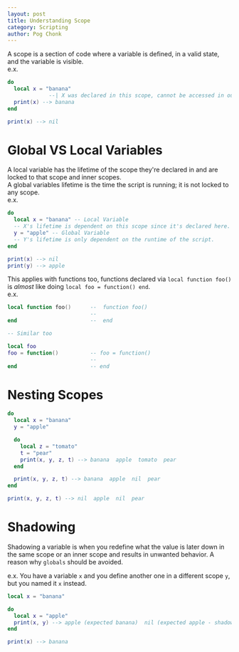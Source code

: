 ```yaml
---
layout: post
title: Understanding Scope
category: Scripting
author: Pog Chonk
---
```


A scope is a section of code where a variable is defined, in a valid state, and the variable is visible.  
e.x.

```lua
do
  local x = "banana"
             --| X was declared in this scope, cannot be accessed in outer scopes, but can be accessed in inner scopes.
  print(x) --> banana
end

print(x) --> nil
```

# Global VS Local Variables
A local variable has the lifetime of the scope they're declared in and are locked to that scope and inner scopes.  
A global variables lifetime is the time the script is running; it is not locked to any scope.  
e.x.
```lua
do
  local x = "banana" -- Local Variable
  -- X's lifetime is dependent on this scope since it's declared here.
  y = "apple" -- Global Variable
  -- Y's lifetime is only dependent on the runtime of the script.
end

print(x) --> nil
print(y) --> apple
```
 
This applies with functions too, functions declared via `local function foo()` is *almost* like doing `local foo = function() end`.  
e.x.
```lua
local function foo()      --  function foo()
                          --
end                       --  end

-- Similar too

local foo
foo = function()          -- foo = function()
                          --
end                       -- end
```

# Nesting Scopes
```lua
do
  local x = "banana"
  y = "apple"

  do
    local z = "tomato"
    t = "pear"
    print(x, y, z, t) --> banana  apple  tomato  pear
  end

  print(x, y, z, t) --> banana  apple  nil  pear
end

print(x, y, z, t) --> nil  apple  nil  pear
```

# Shadowing
Shadowing a variable is when you redefine what the value is later down in the same scope or an inner scope and results in unwanted behavior. A reason why `globals` should be avoided.

e.x. You have a variable `x` and you define another one in a different scope `y`, but you named it `x` instead.
```lua
local x = "banana"

do
  local x = "apple"
  print(x, y) --> apple (expected banana)  nil (expected apple - shadowed outer variable `x`)
end

print(x) --> banana
```